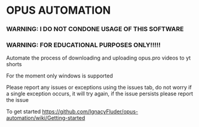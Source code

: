 # OPUS AUTOMATION
### WARNING: I DO NOT CONDONE USAGE OF THIS SOFTWARE
### WARNING: FOR EDUCATIONAL PURPOSES ONLY!!!!!
Automate the process of downloading and uploading opus.pro videos to yt shorts

For the moment only windows is supported

Please report any issues or exceptions using the issues tab, do not worry if a single exception occurs, it will try again, if the issue persists please report the issue

To get started 
https://github.com/IgnacyFluder/opus-automation/wiki/Getting-started

